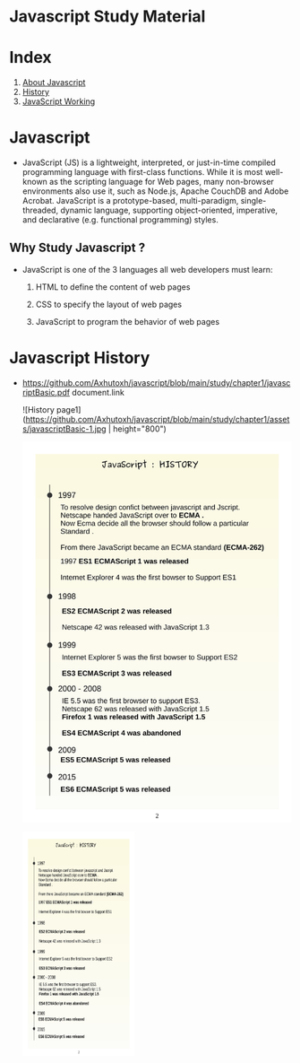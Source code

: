 # Javascript Study Material

# Index

1. [About Javascript](#javascript?)
2. [History](#javascript-history)
3. [JavaScript Working](#how-javascript-works)

# Javascript

- JavaScript (JS) is a lightweight, interpreted, or just-in-time compiled programming language with first-class functions. While it is most well-known as the scripting language for Web pages, many non-browser environments also use it, such as Node.js, Apache CouchDB and Adobe Acrobat. JavaScript is a prototype-based, multi-paradigm, single-threaded, dynamic language, supporting object-oriented, imperative, and declarative (e.g. functional programming) styles.

## Why Study Javascript ?

- JavaScript is one of the 3 languages all web developers must learn:

  1.  HTML to define the content of web pages

  2.  CSS to specify the layout of web pages

  3.  JavaScript to program the behavior of web pages

# Javascript History

- https://github.com/Axhutoxh/javascript/blob/main/study/chapter1/javascriptBasic.pdf document.link

  ![History page1](https://github.com/Axhutoxh/javascript/blob/main/study/chapter1/assets/javascriptBasic-1.jpg | height="800")

  ![History page1](https://github.com/Axhutoxh/javascript/blob/main/study/chapter1/assets/javascriptBasic-2.jpg)

  <img src="https://github.com/Axhutoxh/javascript/blob/main/study/chapter1/assets/javascriptBasic-2.jpg" data-canonical-src="https://gyazo.com/eb5c5741b6a9a16c692170a41a49c858.png" width="200" height="400" />

#
